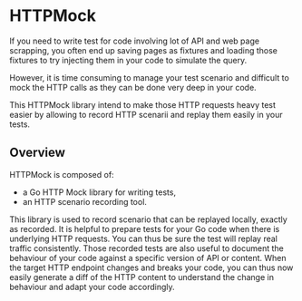 # HTTPMock

If you need to write test for code involving lot of API and web page scrapping, you often end up saving pages as
fixtures and loading those fixtures to try injecting them in your code to simulate the query.

However, it is time consuming to manage your test scenario and difficult to mock the HTTP calls as they can be done
very deep in your code.

This HTTPMock library intend to make those HTTP requests heavy test easier by allowing to record HTTP scenarii and
replay them easily in your tests.

## Overview

HTTPMock is composed of:

- a Go HTTP Mock library for writing tests,
- an HTTP scenario recording tool.

This library is used to record scenario that can be replayed locally, exactly as recorded.
It is helpful to prepare tests for your Go code when there is underlying HTTP requests. You can thus be sure
the test will replay real traffic consistently. Those recorded tests are also useful to document the behaviour 
of your code against a specific version of API or content. When the target HTTP endpoint changes and breaks your
code, you can thus now easily generate a diff of the HTTP content to understand the change in behaviour and
adapt your code accordingly.
